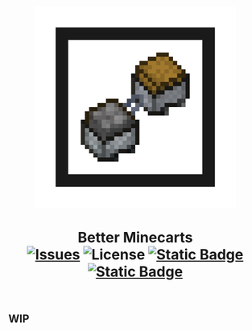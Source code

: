 <p align="center"><img src="https://github.com/Bombastian1230/Better-Minecarts/blob/main/.github/ReadMeicon.gif" alt="Logo" width="400"></p>

<h1 align="center">Better Minecarts  <br>
	<a href="https://www.github.com/Bombastian1230/Better-Minecarts/issues"><img src="https://img.shields.io/github/issues/bombastian1230/Better-Minecarts?logo=github&logoColor=%23ffffff&color=%23de0d29" alt="Issues"></a>
	<a><img src="https://img.shields.io/github/license/bombastian1230/Better-Minecarts" alt="License"></a>
	<a href=""><img alt="Static Badge" src="https://img.shields.io/badge/Version-1.20.1-violet?style=flat">
	<a href=""><img alt="Static Badge" src="https://img.shields.io/badge/Wiki-WIP-darkred"></a>
    <br><br>
</h1>

<h2>WIP</h2>
